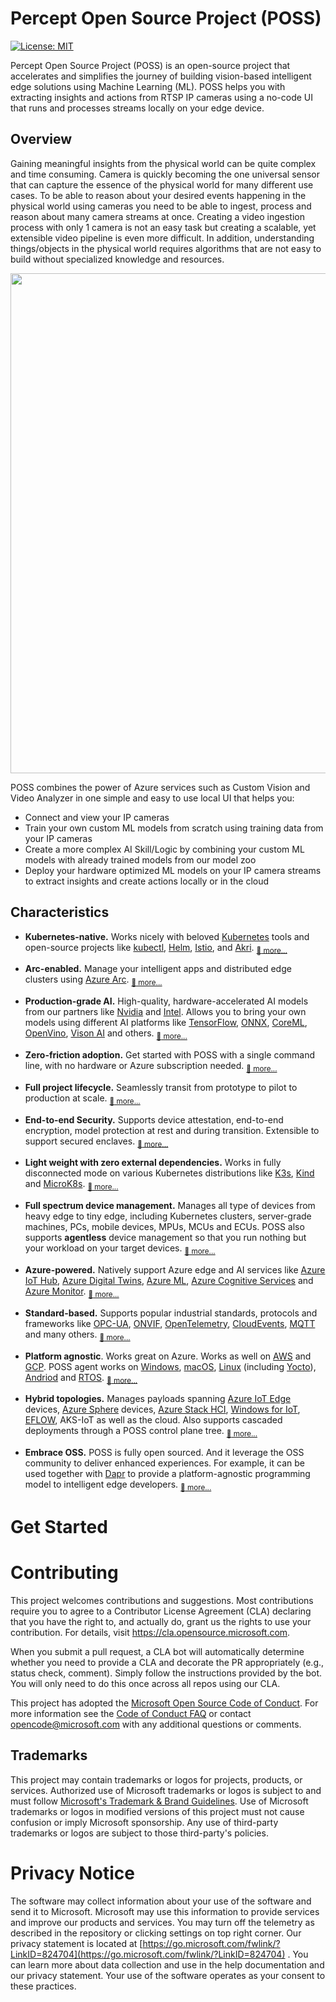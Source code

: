 # Percept Open Source Project (POSS)

[![License: MIT](https://img.shields.io/badge/License-MIT-yellow.svg)](https://opensource.org/licenses/MIT)

Percept Open Source Project (POSS) is an open-source project that accelerates and simplifies the journey of building vision-based intelligent edge solutions using Machine Learning (ML). POSS helps you with extracting insights and actions from RTSP IP cameras using a no-code UI that runs and processes streams locally on your edge device.

## Overview

Gaining meaningful insights from the physical world can be quite complex and time consuming. Camera is quickly becoming the one universal sensor that can capture the essence of the physical world for many different use cases. To be able to reason about your desired events happening in the physical world using cameras you need to be able to ingest, process and reason about many camera streams at once. Creating a video ingestion process with only 1 camera is not an easy task but creating a scalable, yet extensible video pipeline is even more difficult. In addition, understanding things/objects in the physical world requires algorithms that are not easy to build without specialized knowledge and resources. 

<p align="center">
<img src="assets/VoEGH.gif" width="800"/>
</p>

POSS combines the power of Azure services such as Custom Vision and Video Analyzer in one simple and easy to use local UI that helps you:
- Connect and view your IP cameras
- Train your own custom ML models from scratch using training data from your IP cameras
- Create a more complex AI Skill/Logic by combining your custom ML models with already trained models from our model zoo
- Deploy your hardware optimized ML models on your IP camera streams to extract insights and create actions locally or in the cloud

## Characteristics 
* **Kubernetes-native.** Works nicely with beloved [Kubernetes](https://kubernetes.io/) tools and open-source projects like [kubectl](https://kubernetes.io/docs/reference/kubectl/kubectl/), [Helm](https://helm.sh/), [Istio](https://istio.io/), and [Akri](https://github.com/project-akri/akri).   <sub>[:blue_book: more...](./docs/p4e/architecture/k8s-support.md) </sub>

* **Arc-enabled.** Manage your intelligent apps and distributed edge clusters using [Azure Arc](https://azure.microsoft.com/en-us/services/azure-arc/). <sub>[:blue_book: more...](./docs/p4e/architecture/arc-enabled.md) </sub>

* **Production-grade AI.** High-quality, hardware-accelerated AI models from our partners like [Nvidia](https://www.nvidia.com/en-us/) and [Intel](https://www.intel.com/). Allows you to bring your own models using different AI platforms like [TensorFlow](https://www.tensorflow.org/), [ONNX](https://onnx.ai/), [CoreML](https://developer.apple.com/machine-learning/core-ml/), [OpenVino](https://docs.openvino.ai/latest/index.html), [Vison AI](https://cloud.google.com/vision) and others. <sub>[:blue_book: more...](./docs/p4e/architecture/production-grade-ai.md) </sub>

* **Zero-friction adoption.** Get started with POSS with a single command line, with no hardware or Azure subscription needed. <sub>[:blue_book: more...](./docs/p4e/architecture/zero-friction-adoption.md) </sub>

* **Full project lifecycle.** Seamlessly transit from prototype to pilot to production at scale. <sub>[:blue_book: more...](TBD) </sub>

* **End-to-end Security.** Supports device attestation, end-to-end encryption, model protection at rest and during transition. Extensible to support secured enclaves.  <sub>[:blue_book: more...](TBD) </sub>

* **Light weight with zero external dependencies.** Works in fully disconnected mode on various Kubernetes distributions like [K3s](https://k3s.io/), [Kind](https://kind.sigs.k8s.io/) and [MicroK8s](https://microk8s.io/). <sub>[:blue_book: more...](./docs/p4e/architecture/k8s-support.md) </sub>

* **Full spectrum device management.** Manages all type of devices from heavy edge to tiny edge, including Kubernetes clusters, server-grade machines, PCs, mobile devices, MPUs, MCUs and ECUs. POSS also supports **agentless** device management so that you run nothing but your workload on your target devices. <sub>[:blue_book: more...](./docs/p4e/architecture/agentless-device.md) </sub>

* **Azure-powered.** Natively support Azure edge and AI services like [Azure IoT Hub](https://docs.microsoft.com/en-us/azure/iot-hub/), [Azure Digital Twins](https://azure.microsoft.com/en-us/services/digital-twins), [Azure ML](https://azure.microsoft.com/en-us/services/machine-learning/), [Azure Cognitive Services](https://azure.microsoft.com/en-us/services/cognitive-services/) and [Azure Monitor](https://docs.microsoft.com/en-us/azure/azure-monitor/). <sub>[:blue_book: more...](TBD) </sub>

* **Standard-based.** Supports popular industrial standards, protocols and frameworks like [OPC-UA](https://opcfoundation.org/about/opc-technologies/opc-ua/), [ONVIF](https://www.onvif.org/), [OpenTelemetry](https://opentelemetry.io/), [CloudEvents](https://cloudevents.io/), [MQTT](https://mqtt.org/) and many others. <sub>[:blue_book: more...](TBD) </sub>

* **Platform agnostic**. Works great on Azure. Works as well on [AWS](https://aws.amazon.com/) and [GCP](https://cloud.google.com/gcp). POSS agent works on [Windows](https://www.microsoft.com/en-us/windows), [macOS](https://www.apple.com/macos/), [Linux](https://www.linux.com/what-is-linux/) (including [Yocto](https://www.yoctoproject.org/)), [Andriod](https://www.android.com/) and [RTOS](https://azure.microsoft.com/en-us/services/rtos/). <sub>[:blue_book: more...](TBD) </sub>

* **Hybrid topologies.** Manages payloads spanning [Azure IoT Edge](https://docs.microsoft.com/en-us/azure/iot-edge/about-iot-edge?view=iotedge-2020-11) devices, [Azure Sphere](https://docs.microsoft.com/en-us/azure-sphere/product-overview/what-is-azure-sphere) devices, [Azure Stack HCI](https://azure.microsoft.com/en-us/products/azure-stack/hci/), [Windows for IoT](https://docs.microsoft.com/en-us/windows/iot/), [EFLOW](https://docs.microsoft.com/en-us/windows-hardware/manufacture/desktop/edib/edib-eflow?view=windows-11), AKS-IoT as well as the cloud. Also supports cascaded deployments through a POSS control plane tree. <sub>[:blue_book: more...](TBD) </sub>

* **Embrace OSS.** POSS is fully open sourced. And it leverage the OSS community to deliver enhanced experiences. For example, it can be used together with [Dapr](https://dapr.io/) to provide a platform-agnostic programming model to intelligent edge developers. <sub>[:blue_book: more...](TBD) </sub>

# Get Started


# Contributing

This project welcomes contributions and suggestions.  Most contributions require you to agree to a
Contributor License Agreement (CLA) declaring that you have the right to, and actually do, grant us
the rights to use your contribution. For details, visit https://cla.opensource.microsoft.com.

When you submit a pull request, a CLA bot will automatically determine whether you need to provide
a CLA and decorate the PR appropriately (e.g., status check, comment). Simply follow the instructions
provided by the bot. You will only need to do this once across all repos using our CLA.

This project has adopted the [Microsoft Open Source Code of Conduct](https://opensource.microsoft.com/codeofconduct/).
For more information see the [Code of Conduct FAQ](https://opensource.microsoft.com/codeofconduct/faq/) or
contact [opencode@microsoft.com](mailto:opencode@microsoft.com) with any additional questions or comments.

## Trademarks

This project may contain trademarks or logos for projects, products, or services. Authorized use of Microsoft 
trademarks or logos is subject to and must follow 
[Microsoft's Trademark & Brand Guidelines](https://www.microsoft.com/en-us/legal/intellectualproperty/trademarks/usage/general).
Use of Microsoft trademarks or logos in modified versions of this project must not cause confusion or imply Microsoft sponsorship.
Any use of third-party trademarks or logos are subject to those third-party's policies.

# Privacy Notice

The software may collect information about your use of the software and send it to Microsoft.
Microsoft may use this information to provide services and improve our products and services.
You may turn off the telemetry as described in the repository or clicking settings on top right
corner. Our privacy statement is located at [https://go.microsoft.com/fwlink/?LinkID=824704](https://go.microsoft.com/fwlink/?LinkID=824704)
. You can learn more about data collection and use in the help documentation and our privacy
statement. Your use of the software operates as your consent to these practices.
